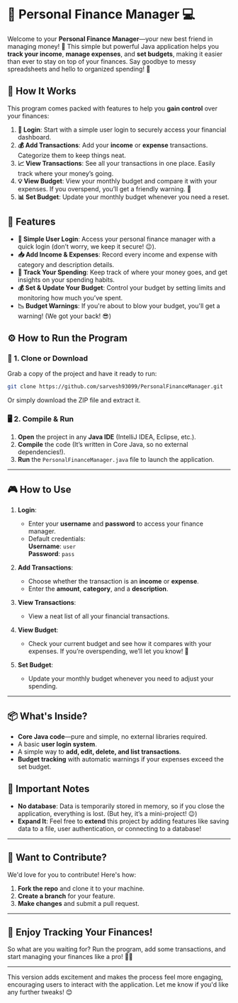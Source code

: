 # 💸 Personal Finance Manager 💻

Welcome to your **Personal Finance Manager**—your new best friend in managing money! 🎉 This simple but powerful Java application helps you **track your income**, **manage expenses**, and **set budgets**, making it easier than ever to stay on top of your finances. Say goodbye to messy spreadsheets and hello to organized spending! 🙌

## 🚀 How It Works

This program comes packed with features to help you **gain control** over your finances:

1. **🔑 Login**: Start with a simple user login to securely access your financial dashboard.
2. **💰 Add Transactions**: Add your **income** or **expense** transactions. Categorize them to keep things neat.
3. **📈 View Transactions**: See all your transactions in one place. Easily track where your money’s going.
4. **💡 View Budget**: View your monthly budget and compare it with your expenses. If you overspend, you’ll get a friendly warning. 😬
5. **📊 Set Budget**: Update your monthly budget whenever you need a reset.

## 🌟 Features

- **💼 Simple User Login**: Access your personal finance manager with a quick login (don’t worry, we keep it secure! 😉).
- **📥 Add Income & Expenses**: Record every income and expense with category and description details.
- **💸 Track Your Spending**: Keep track of where your money goes, and get insights on your spending habits.
- **💰 Set & Update Your Budget**: Control your budget by setting limits and monitoring how much you’ve spent.
- **📉 Budget Warnings**: If you're about to blow your budget, you'll get a warning! (We got your back! 😎)

## ⚙️ How to Run the Program

### 📝 1. Clone or Download

Grab a copy of the project and have it ready to run:

```bash
git clone https://github.com/sarvesh93099/PersonalFinanceManager.git
```

Or simply download the ZIP file and extract it.

### 🖥️ 2. Compile & Run

1. **Open** the project in any **Java IDE** (IntelliJ IDEA, Eclipse, etc.).
2. **Compile** the code (It’s written in Core Java, so no external dependencies!).
3. **Run** the `PersonalFinanceManager.java` file to launch the application.

---

## 🎮 How to Use

1. **Login**: 
   - Enter your **username** and **password** to access your finance manager.
   - Default credentials:  
     **Username**: `user`  
     **Password**: `pass`

2. **Add Transactions**:
   - Choose whether the transaction is an **income** or **expense**.
   - Enter the **amount**, **category**, and a **description**.
   
3. **View Transactions**:
   - View a neat list of all your financial transactions.

4. **View Budget**:
   - Check your current budget and see how it compares with your expenses. If you’re overspending, we’ll let you know! 💸

5. **Set Budget**:
   - Update your monthly budget whenever you need to adjust your spending.

---

## 📦 What's Inside?

- **Core Java code**—pure and simple, no external libraries required.
- A basic **user login system**.
- A simple way to **add, edit, delete, and list transactions**.
- **Budget tracking** with automatic warnings if your expenses exceed the set budget.

## 🚨 Important Notes

- **No database**: Data is temporarily stored in memory, so if you close the application, everything is lost. (But hey, it’s a mini-project! 😉)
- **Expand It**: Feel free to **extend** this project by adding features like saving data to a file, user authentication, or connecting to a database!

---

## 🔧 Want to Contribute?

We'd love for you to contribute! Here's how:

1. **Fork the repo** and clone it to your machine.
2. **Create a branch** for your feature.
3. **Make changes** and submit a pull request.

---

## 🎉 Enjoy Tracking Your Finances!

So what are you waiting for? Run the program, add some transactions, and start managing your finances like a pro! 💼💸

---

This version adds excitement and makes the process feel more engaging, encouraging users to interact with the application. Let me know if you'd like any further tweaks! 😊
